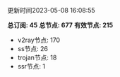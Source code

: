 更新时间2023-05-08 16:08:55

**总订阅: 45**
**总节点: 677**
**有效节点: 215**
- v2ray节点: 170
- ss节点: 26
- trojan节点: 18
- ssr节点: 1
